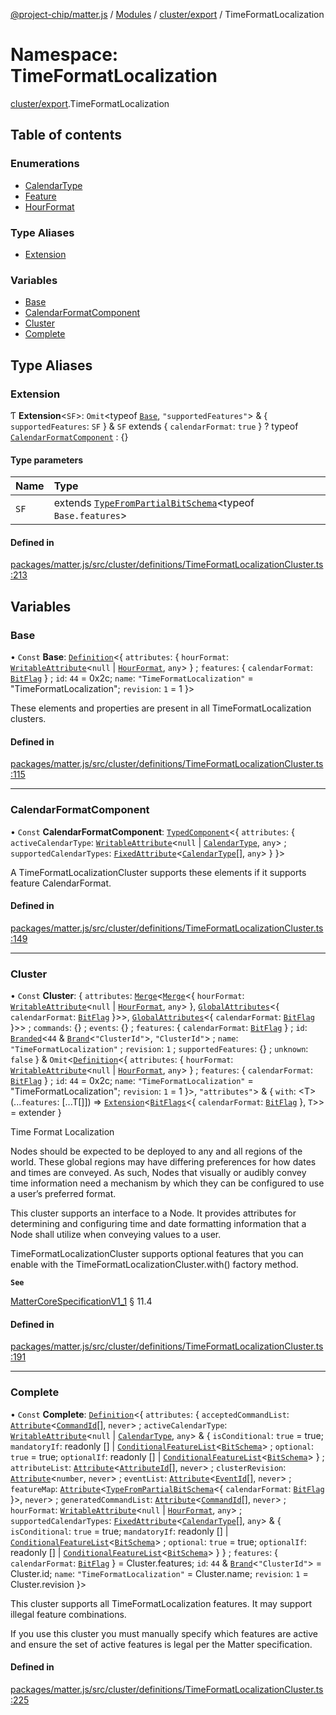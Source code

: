 [@project-chip/matter.js](../README.md) / [Modules](../modules.md) / [cluster/export](cluster_export.md) / TimeFormatLocalization

# Namespace: TimeFormatLocalization

[cluster/export](cluster_export.md).TimeFormatLocalization

## Table of contents

### Enumerations

- [CalendarType](../enums/cluster_export.TimeFormatLocalization.CalendarType.md)
- [Feature](../enums/cluster_export.TimeFormatLocalization.Feature.md)
- [HourFormat](../enums/cluster_export.TimeFormatLocalization.HourFormat.md)

### Type Aliases

- [Extension](cluster_export.TimeFormatLocalization.md#extension)

### Variables

- [Base](cluster_export.TimeFormatLocalization.md#base)
- [CalendarFormatComponent](cluster_export.TimeFormatLocalization.md#calendarformatcomponent)
- [Cluster](cluster_export.TimeFormatLocalization.md#cluster)
- [Complete](cluster_export.TimeFormatLocalization.md#complete)

## Type Aliases

### Extension

Ƭ **Extension**<`SF`\>: `Omit`<typeof [`Base`](cluster_export.TimeFormatLocalization.md#base), ``"supportedFeatures"``\> & { `supportedFeatures`: `SF`  } & `SF` extends { `calendarFormat`: ``true``  } ? typeof [`CalendarFormatComponent`](cluster_export.TimeFormatLocalization.md#calendarformatcomponent) : {}

#### Type parameters

| Name | Type |
| :------ | :------ |
| `SF` | extends [`TypeFromPartialBitSchema`](schema_export.md#typefrompartialbitschema)<typeof `Base.features`\> |

#### Defined in

[packages/matter.js/src/cluster/definitions/TimeFormatLocalizationCluster.ts:213](https://github.com/project-chip/matter.js/blob/b7330d72/packages/matter.js/src/cluster/definitions/TimeFormatLocalizationCluster.ts#L213)

## Variables

### Base

• `Const` **Base**: [`Definition`](cluster_export.ClusterFactory.md#definition)<{ `attributes`: { `hourFormat`: [`WritableAttribute`](cluster_export.md#writableattribute)<``null`` \| [`HourFormat`](../enums/cluster_export.TimeFormatLocalization.HourFormat.md), `any`\>  } ; `features`: { `calendarFormat`: [`BitFlag`](schema_export.md#bitflag-1)  } ; `id`: ``44`` = 0x2c; `name`: ``"TimeFormatLocalization"`` = "TimeFormatLocalization"; `revision`: ``1`` = 1 }\>

These elements and properties are present in all TimeFormatLocalization clusters.

#### Defined in

[packages/matter.js/src/cluster/definitions/TimeFormatLocalizationCluster.ts:115](https://github.com/project-chip/matter.js/blob/b7330d72/packages/matter.js/src/cluster/definitions/TimeFormatLocalizationCluster.ts#L115)

___

### CalendarFormatComponent

• `Const` **CalendarFormatComponent**: [`TypedComponent`](../interfaces/cluster_export.ClusterFactory.TypedComponent.md)<{ `attributes`: { `activeCalendarType`: [`WritableAttribute`](cluster_export.md#writableattribute)<``null`` \| [`CalendarType`](../enums/cluster_export.TimeFormatLocalization.CalendarType.md), `any`\> ; `supportedCalendarTypes`: [`FixedAttribute`](cluster_export.md#fixedattribute)<[`CalendarType`](../enums/cluster_export.TimeFormatLocalization.CalendarType.md)[], `any`\>  }  }\>

A TimeFormatLocalizationCluster supports these elements if it supports feature CalendarFormat.

#### Defined in

[packages/matter.js/src/cluster/definitions/TimeFormatLocalizationCluster.ts:149](https://github.com/project-chip/matter.js/blob/b7330d72/packages/matter.js/src/cluster/definitions/TimeFormatLocalizationCluster.ts#L149)

___

### Cluster

• `Const` **Cluster**: { `attributes`: [`Merge`](util_export.md#merge)<[`Merge`](util_export.md#merge)<{ `hourFormat`: [`WritableAttribute`](cluster_export.md#writableattribute)<``null`` \| [`HourFormat`](../enums/cluster_export.TimeFormatLocalization.HourFormat.md), `any`\>  }, [`GlobalAttributes`](cluster_export.md#globalattributes-1)<{ `calendarFormat`: [`BitFlag`](schema_export.md#bitflag-1)  }\>\>, [`GlobalAttributes`](cluster_export.md#globalattributes-1)<{ `calendarFormat`: [`BitFlag`](schema_export.md#bitflag-1)  }\>\> ; `commands`: {} ; `events`: {} ; `features`: { `calendarFormat`: [`BitFlag`](schema_export.md#bitflag-1)  } ; `id`: [`Branded`](util_export.md#branded)<``44`` & [`Brand`](util_export.md#brand)<``"ClusterId"``\>, ``"ClusterId"``\> ; `name`: ``"TimeFormatLocalization"`` ; `revision`: ``1`` ; `supportedFeatures`: {} ; `unknown`: ``false``  } & `Omit`<[`Definition`](cluster_export.ClusterFactory.md#definition)<{ `attributes`: { `hourFormat`: [`WritableAttribute`](cluster_export.md#writableattribute)<``null`` \| [`HourFormat`](../enums/cluster_export.TimeFormatLocalization.HourFormat.md), `any`\>  } ; `features`: { `calendarFormat`: [`BitFlag`](schema_export.md#bitflag-1)  } ; `id`: ``44`` = 0x2c; `name`: ``"TimeFormatLocalization"`` = "TimeFormatLocalization"; `revision`: ``1`` = 1 }\>, ``"attributes"``\> & { `with`: <T\>(...`features`: [...T[]]) => [`Extension`](cluster_export.TimeFormatLocalization.md#extension)<[`BitFlags`](schema_export.md#bitflags)<{ `calendarFormat`: [`BitFlag`](schema_export.md#bitflag-1)  }, `T`\>\> = extender }

Time Format Localization

Nodes should be expected to be deployed to any and all regions of the world. These global regions may have
differing preferences for how dates and times are conveyed. As such, Nodes that visually or audibly convey time
information need a mechanism by which they can be configured to use a user’s preferred format.

This cluster supports an interface to a Node. It provides attributes for determining and configuring time and
date formatting information that a Node shall utilize when conveying values to a user.

TimeFormatLocalizationCluster supports optional features that you can enable with the
TimeFormatLocalizationCluster.with() factory method.

**`See`**

[MatterCoreSpecificationV1_1](../interfaces/spec_export.MatterCoreSpecificationV1_1.md) § 11.4

#### Defined in

[packages/matter.js/src/cluster/definitions/TimeFormatLocalizationCluster.ts:191](https://github.com/project-chip/matter.js/blob/b7330d72/packages/matter.js/src/cluster/definitions/TimeFormatLocalizationCluster.ts#L191)

___

### Complete

• `Const` **Complete**: [`Definition`](cluster_export.ClusterFactory.md#definition)<{ `attributes`: { `acceptedCommandList`: [`Attribute`](cluster_export.md#attribute)<[`CommandId`](datatype_export.md#commandid)[], `never`\> ; `activeCalendarType`: [`WritableAttribute`](cluster_export.md#writableattribute)<``null`` \| [`CalendarType`](../enums/cluster_export.TimeFormatLocalization.CalendarType.md), `any`\> & { `isConditional`: ``true`` = true; `mandatoryIf`: readonly [] \| [`ConditionalFeatureList`](cluster_export.md#conditionalfeaturelist)<[`BitSchema`](schema_export.md#bitschema)\> ; `optional`: ``true`` = true; `optionalIf`: readonly [] \| [`ConditionalFeatureList`](cluster_export.md#conditionalfeaturelist)<[`BitSchema`](schema_export.md#bitschema)\>  } ; `attributeList`: [`Attribute`](cluster_export.md#attribute)<[`AttributeId`](datatype_export.md#attributeid)[], `never`\> ; `clusterRevision`: [`Attribute`](cluster_export.md#attribute)<`number`, `never`\> ; `eventList`: [`Attribute`](cluster_export.md#attribute)<[`EventId`](datatype_export.md#eventid)[], `never`\> ; `featureMap`: [`Attribute`](cluster_export.md#attribute)<[`TypeFromPartialBitSchema`](schema_export.md#typefrompartialbitschema)<{ `calendarFormat`: [`BitFlag`](schema_export.md#bitflag-1)  }\>, `never`\> ; `generatedCommandList`: [`Attribute`](cluster_export.md#attribute)<[`CommandId`](datatype_export.md#commandid)[], `never`\> ; `hourFormat`: [`WritableAttribute`](cluster_export.md#writableattribute)<``null`` \| [`HourFormat`](../enums/cluster_export.TimeFormatLocalization.HourFormat.md), `any`\> ; `supportedCalendarTypes`: [`FixedAttribute`](cluster_export.md#fixedattribute)<[`CalendarType`](../enums/cluster_export.TimeFormatLocalization.CalendarType.md)[], `any`\> & { `isConditional`: ``true`` = true; `mandatoryIf`: readonly [] \| [`ConditionalFeatureList`](cluster_export.md#conditionalfeaturelist)<[`BitSchema`](schema_export.md#bitschema)\> ; `optional`: ``true`` = true; `optionalIf`: readonly [] \| [`ConditionalFeatureList`](cluster_export.md#conditionalfeaturelist)<[`BitSchema`](schema_export.md#bitschema)\>  }  } ; `features`: { `calendarFormat`: [`BitFlag`](schema_export.md#bitflag-1)  } = Cluster.features; `id`: ``44`` & [`Brand`](util_export.md#brand)<``"ClusterId"``\> = Cluster.id; `name`: ``"TimeFormatLocalization"`` = Cluster.name; `revision`: ``1`` = Cluster.revision }\>

This cluster supports all TimeFormatLocalization features. It may support illegal feature combinations.

If you use this cluster you must manually specify which features are active and ensure the set of active
features is legal per the Matter specification.

#### Defined in

[packages/matter.js/src/cluster/definitions/TimeFormatLocalizationCluster.ts:225](https://github.com/project-chip/matter.js/blob/b7330d72/packages/matter.js/src/cluster/definitions/TimeFormatLocalizationCluster.ts#L225)
